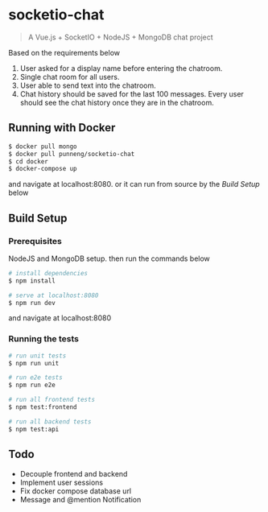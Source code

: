 # socketio-chat

> A Vue.js + SocketIO + NodeJS + MongoDB chat project

Based on the requirements below

1. User asked for a display name before entering the chatroom.
2. Single chat room for all users.
3. User able to send text into the chatroom.
4. Chat history should be saved for the last 100 messages. Every user should see the chat history once they are in the chatroom.

## Running with Docker

``` bash
$ docker pull mongo
$ docker pull punneng/socketio-chat
$ cd docker
$ docker-compose up
```
and navigate at localhost:8080.
or it can run from source by the *Build Setup* below

## Build Setup

### Prerequisites

NodeJS and MongoDB setup.
then run the commands below

``` bash
# install dependencies
$ npm install

# serve at localhost:8080
$ npm run dev
```
and navigate at localhost:8080

### Running the tests

``` bash
# run unit tests
$ npm run unit

# run e2e tests
$ npm run e2e

# run all frontend tests
$ npm test:frontend

# run all backend tests
$ npm test:api
```

## Todo

- Decouple frontend and backend
- Implement user sessions
- Fix docker compose database url
- Message and @mention Notification
